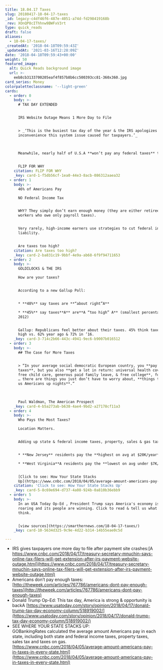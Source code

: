 ```yaml
---
title: 18.04.17 Taxes
slug: 20180417-18-04-17-taxes
_id: legacy-c4df46f6-487e-4051-a74d-fd298419168b
_rev: XOnQP8cIThhnw9BWFxV3rt
type: quick_reads
draft: false
aliases:
  - 18-04-17-taxes/
_createdAt: '2018-04-18T09:59:43Z'
_updatedAt: '2021-03-16T12:28:09Z'
date: '2018-04-18T09:59:43+00:00'
weight: 50
featured_image:
  alt: Quick Reads background image
  url: >-
    eeb8cb3133700205eaf4f857b8b6cc500393cc81-360x360.jpg
card_series: Money
colorpaletteclassname: '--light-green'
cards:
  - order: 0
    body: >-
      # TAX DAY EXTENDED


      IRS Website Outage Means 1 More Day to File


      > _‘This is the busiest tax day of the year & the IRS apologizes for the
      inconvenience this system issue caused for taxpayers.’_  
        
        
        
      Meanwhile, nearly half of U.S.A **won’t pay any federal taxes** this year.


      FLIP FOR WHY
    citation: FLIP FOR WHY
    _key: card-1-f5db56cf-1ea0-44e3-8acb-086312aaea32
  - order: 1
    body: >-
      46% of Americans Pay  

      NO Federal Income Tax


      WHY? They simply don’t earn enough money (they are either retirees or
      workers who owe only payroll taxes).


      Very rarely, high-income earners use strategies to cut federal income tax
      liability.


      Are taxes too high?
    citation: Are taxes too high?
    _key: card-2-ba831c19-9bbf-4e9a-ab68-6f9f94711653
  - order: 2
    body: >-
      GOLDILOCKS & THE IRS  

      How are your taxes?


      According to a new Gallup Poll:


      * **48%** say taxes are **“about right”A**

      * **45%** say taxes**A** are**A “too high” A** (smallest percentage since
      2012)


      Gallup: Republicans feel better about their taxes. 45% think taxes are too
      high vs. 62% year ago & 72% in ’16.
    _key: card-3-714c2b66-443c-4941-9ec6-b9007b016512
  - order: 3
    body: >-
      ## The Case for More Taxes


      > “In your average social democratic European country, you **pay more
      taxes**, but you also **get a lot in return: universal health coverage,
      free child care, generous paid family leave, & free college**, for example
      … there are things you just don’t have to worry about, **things that keep
      us Americans up nights**.”  
        
        
        
      Paul Waldman, The American Prospect
    _key: card-4-b5a273ab-b638-4ae4-9bd2-a27178cf11a3
  - order: 4
    body: >-
      Who Pays the Most Taxes?  

      Location Matters.


      Adding up state & federal income taxes, property, sales & gas taxes…


      * **New Jersey** residents pay the **highest on avg at $20K/year**

      * **West Virginia**A residents pay the **lowest on avg under $7K/year**


      [Click to see: How Your State Stacks
      Up](https://www.cnbc.com/2018/04/05/average-amount-americans-pay-in-taxes-in-every-state.html)
    citation: 'Click to see: How Your State Stacks Up'
    _key: card-5-8c69e694-d737-4a08-924b-0a810b36ebb9
  - order: 5
    body: >-
      In an USA Today Op-Ed , President Trump says America's economy is back and
      roaring and its people are winning. Click to read & tell us what you
      think.


      [view sources](https://smarthernews.com/18-04-17-taxes/)
    _key: card-10-5634d325-9c9e-4d22-b314-14b55eae0c5d

---
```

* IRS gives taxpayers one more day to file after payment site crashes:[A https://www.cnbc.com/2018/04/17/treasury-secretary-mnuchin-says-online-tax-filers-will-get-extension-after-irs-payment-website-outage.html](https://www.cnbc.com/2018/04/17/treasury-secretary-mnuchin-says-online-tax-filers-will-get-extension-after-irs-payment-website-outage.html)
* Americans don’t pay enough taxes: [http://theweek.com/articles/767786/americans-dont-pay-enough-taxes](http://theweek.com/articles/767786/americans-dont-pay-enough-taxes)
* Donald Trump Op-Ed: This tax day, America is strong & opportunity is backA [https://www.usatoday.com/story/opinion/2018/04/17/donald-trump-tax-day-economy-column/518919002/](https://www.usatoday.com/story/opinion/2018/04/17/donald-trump-tax-day-economy-column/518919002/)
* SEE WHERE YOUR STATE STACKS UP:  
GOBankingRates calculated the average amount Americans pay in each state, including both state and federal income taxes, property taxes, sales tax and taxes on gas.  
[https://www.cnbc.com/2018/04/05/average-amount-americans-pay-in-taxes-in-every-state.html](https://www.cnbc.com/2018/04/05/average-amount-americans-pay-in-taxes-in-every-state.html)